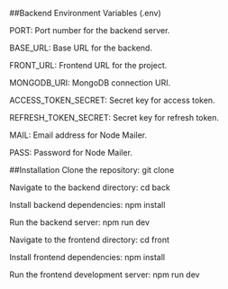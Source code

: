 ##Backend Environment Variables (.env)

PORT: Port number for the backend server.

BASE_URL: Base URL for the backend.

FRONT_URL: Frontend URL for the project.

MONGODB_URI: MongoDB connection URI.

ACCESS_TOKEN_SECRET: Secret key for access token.

REFRESH_TOKEN_SECRET: Secret key for refresh token.

MAIL: Email address for Node Mailer.

PASS: Password for Node Mailer.

##Installation
Clone the repository:
git clone <repository-url>

Navigate to the backend directory:
cd back

Install backend dependencies:
npm install

Run the backend server:
npm run dev

Navigate to the frontend directory:
cd front

Install frontend dependencies:
npm install

Run the frontend development server:
npm run dev

